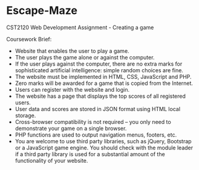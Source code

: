 # Escape-Maze
CST2120 Web Development Assignment - Creating a game

Coursework Brief:

- Website that enables the user to play a game.
- The user plays the game alone or against the computer.
- If the user plays against the computer, there are no extra marks for sophisticated artificial intelligence: simple random choices are fine.
- The website must be implemented in HTML, CSS, JavaScript and PHP.
- Zero marks will be awarded for a game that is copied from the Internet.
- Users can register with the website and login.
- The website has a page that displays the top scores of all registered users.
- User data and scores are stored in JSON format using HTML local storage.
- Cross-browser compatibility is not required – you only need to demonstrate your game on a single browser.
- PHP functions are used to output navigation menus, footers, etc.
- You are welcome to use third party libraries, such as jQuery, Bootstrap or a JavaScript game engine. You should check with the module leader if a third party library is used for a substantial amount of the functionality of your website.
